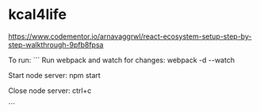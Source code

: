 # kcal4life

https://www.codementor.io/arnavaggrwl/react-ecosystem-setup-step-by-step-walkthrough-9pfb8fpsa


To run:
´´´ 
Run webpack and watch for changes:
webpack -d --watch

Start node server:
npm start

Close node server:
ctrl+c

´´´ 
